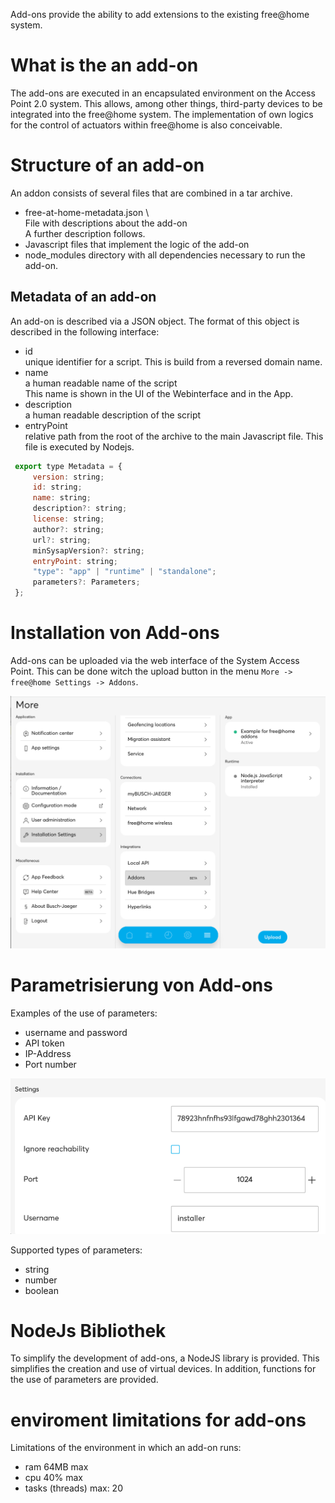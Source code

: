 Add-ons provide the ability to add extensions to the existing free@home system.

# What is the an add-on

The add-ons are executed in an encapsulated environment on the Access Point 2.0 system.
This allows, among other things, third-party devices to be integrated into the free@home system.
The implementation of own logics for the control of actuators within free@home is also conceivable.

#  Structure of an add-on
An addon consists of several files that are combined in a tar archive.

- free-at-home-metadata.json \  
  File with descriptions about the add-on \
  A further description follows.
- Javascript files that implement the logic of the add-on
- node_modules directory with all dependencies necessary to run the add-on.
## Metadata of an add-on

An add-on is described via a JSON object.
The format of this object is described in the following interface:

- id \
  unique identifier for a script. This is build from a reversed domain name.
- name \
  a human readable name of the script\
  This name is shown in the UI of the Webinterface and in the App.
- description\
  a human readable description of the script
- entryPoint \
  relative path from the root of the archive to the main Javascript file. This file is executed by Nodejs.

```javascript
 export type Metadata = {
     version: string;
     id: string;
     name: string;
     description?: string;
     license: string;
     author?: string;
     url?: string;
     minSysapVersion?: string;
     entryPoint: string;
     "type": "app" | "runtime" | "standalone";
     parameters?: Parameters;
 };
```

# Installation von Add-ons

Add-ons can be uploaded via the web interface of the System Access Point.
This can be done witch the upload button in the menu `More -> free@home Settings -> Addons`.

![upload add on](upload_add_on.png)
# Parametrisierung von Add-ons

Examples of the use of parameters:
- username and password
- API token
- IP-Address
- Port number


![settings add on](settings_add_on.png)

Supported types of parameters:
- string
- number
- boolean
# NodeJs Bibliothek

To simplify the development of add-ons, a NodeJS library is provided. This simplifies the creation and use of virtual devices. In addition, functions for the use of parameters are provided.
# enviroment limitations for add-ons
Limitations of the environment in which an add-on runs:

- ram 64MB max
- cpu 40% max
- tasks (threads) max: 20